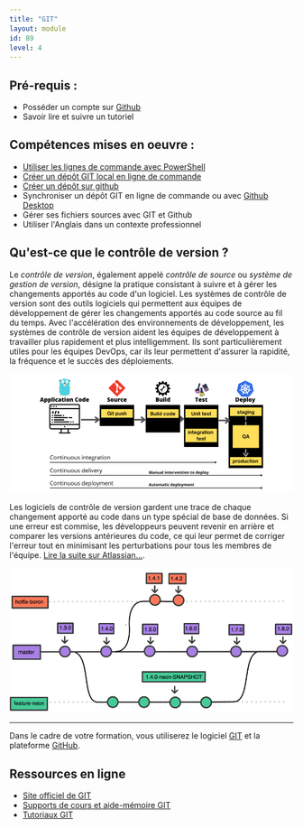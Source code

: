 ```yaml
---
title: "GIT"
layout: module
id: 89
level: 4
---
```


## Pré-requis : 
- Posséder un compte sur [Github](https://github.com)
- Savoir lire et suivre un tutoriel


## Compétences mises en oeuvre : 
- [Utiliser les lignes de commande avec PowerShell](./cli/01-powershell-intro)
- [Créer un dépôt GIT local en ligne de commande](./cli/02-git-init-add-commit)
- [Créer un dépôt sur github](https://github.com/new)
- Synchroniser un dépôt GIT en ligne de commande ou avec [Github Desktop](https://desktop.github.com)
- Gérer ses fichiers sources avec GIT et Github
- Utiliser l'Anglais dans un contexte professionnel

## Qu'est-ce que le contrôle de version ?

Le *contrôle de version*, également appelé *contrôle de source* ou *système de gestion de version*, désigne la pratique consistant à suivre et à gérer les changements apportés au code d'un logiciel. Les systèmes de contrôle de version sont des outils logiciels qui permettent aux équipes de développement de gérer les changements apportés au code source au fil du temps. Avec l'accélération des environnements de développement, les systèmes de contrôle de version aident les équipes de développement à travailler plus rapidement et plus intelligemment. Ils sont particulièrement utiles pour les équipes DevOps, car ils leur permettent d'assurer la rapidité, la fréquence et le succès des déploiements.

![cicd](./cli/img/cicd.png)

Les logiciels de contrôle de version gardent une trace de chaque changement apporté au code dans un type spécial de base de données. Si une erreur est commise, les développeurs peuvent revenir en arrière et comparer les versions antérieures du code, ce qui leur permet de corriger l'erreur tout en minimisant les perturbations pour tous les membres de l'équipe. [Lire la suite sur Atlassian...](https://www.atlassian.com/fr/git/tutorials/what-is-version-control).

![GIT branches](./cli/img/branches.png)

--- 

Dans le cadre de votre formation, vous utiliserez le logiciel [GIT](https://git-scm.com) et la plateforme [GitHub](https://github.com).

## Ressources en ligne

- [Site officiel de GIT](https://git-scm.com)
- [Supports de cours et aide-mémoire GIT](https://devoldere.net/ressources/git/)
- [Tutoriaux GIT](https://learn.microsoft.com/fr-fr/collections/xe7pfzpj6wdnwn)
